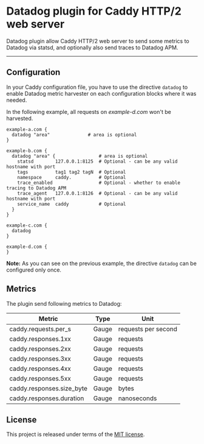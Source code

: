 # Datadog plugin for Caddy HTTP/2 web server

Datadog plugin allow Caddy HTTP/2 web server to send some metrics to Datadog via statsd, and optionally also send traces to Datadog APM.
*****


## Configuration
In your Caddy configuration file, you have to use the directive `datadog`
to enable Datadog metric harvester on each configuration blocks where it
was needed.

In the following example, all requests on _example-d.com_ won't be harvested.

    example-a.com {
      datadog "area"              # area is optional
    }

    example-b.com {
      datadog "area" {                # area is optional
        statsd        127.0.0.1:8125  # Optional - can be any valid hostname with port
        tags          tag1 tag2 tagN  # Optional
        namespace     caddy.          # Optional
        trace_enabled                 # Optional - whether to enable tracing to Datadog APM
        trace_agent   127.0.0.1:8126  # Optional - can be any valid hostname with port
        service_name  caddy           # Optional
      }
    }

    example-c.com {
      datadog
    }

    example-d.com {
    }

**Note:** As you can see on the previous example, the directive `datadog`
can be configured only once.



## Metrics
The plugin send following metrics to Datadog:

| Metric                    | Type  | Unit                |
| ------------------------- | ----- | ------------------- |
| caddy.requests.per_s      | Gauge | requests per second |
| caddy.responses.1xx       | Gauge | requests            |
| caddy.responses.2xx       | Gauge | requests            |
| caddy.responses.3xx       | Gauge | requests            |
| caddy.responses.4xx       | Gauge | requests            |
| caddy.responses.5xx       | Gauge | requests            |
| caddy.responses.size_byte | Gauge | bytes               |
| caddy.responses.duration  | Gauge | nanoseconds         |



## License
This project is released under terms of the [MIT license](https://raw.githubusercontent.com/payintech/caddy-datadog/master/LICENSE).

